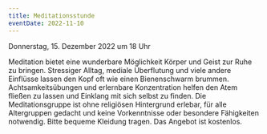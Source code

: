 ```yaml
---
title: Meditationsstunde
eventDate: 2022-11-10
---
```


Donnerstag, 15. Dezember 2022 um 18 Uhr

Meditation bietet eine wunderbare Möglichkeit Körper und Geist zur Ruhe zu bringen.
Stressiger Alltag, mediale Überflutung und viele andere Einflüsse lassen den Kopf oft wie einen Bienenschwarm brummen.
Achtsamkeitsübungen und erlernbare Konzentration helfen den Atem fließen zu lassen und Einklang mit sich selbst zu finden. 
Die Meditationsgruppe ist ohne religiösen Hintergrund erlebar, für alle Altergruppen gedacht und keine Vorkenntnisse oder besondere Fähigkeiten notwendig. 
Bitte bequeme Kleidung tragen. 
Das Angebot ist kostenlos.
